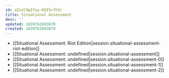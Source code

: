 ```yaml
---
id: aZxzC9gIYuy-K8I5rfh3r
title: Situational Assessment
desc: ''
updated: 1639762693870
created: 1639762693870
---
```


- [[Situational Assessment:  Riot Edition|session.situational-assessment-riot-edition]]
- [[Situational Assessment: undefined|session.situational-assessment]]
- [[Situational Assessment: undefined|session.situational-assessment-0]]
- [[Situational Assessment: undefined|session.situational-assessment-1]]
- [[Situational Assessment: undefined|session.situational-assessment-2]]
